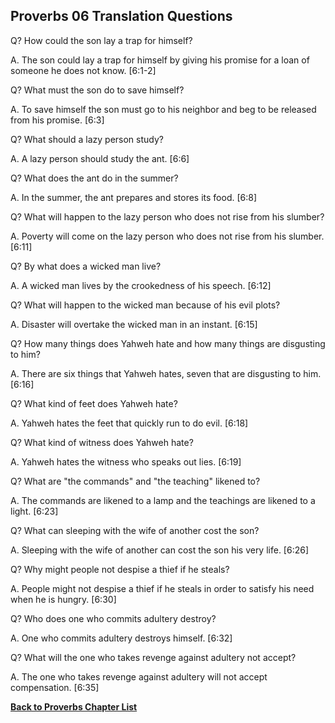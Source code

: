 ## Proverbs 06 Translation Questions ##

Q? How could the son lay a trap for himself?

A. The son could lay a trap for himself by giving his promise for a loan of someone he does not know. [6:1-2]

Q? What must the son do to save himself?

A. To save himself the son must go to his neighbor and beg to be released from his promise. [6:3]

Q? What should a lazy person study?

A. A lazy person should study the ant. [6:6]

Q? What does the ant do in the summer?

A. In the summer, the ant prepares and stores its food. [6:8]

Q? What will happen to the lazy person who does not rise from his slumber?

A. Poverty will come on the lazy person who does not rise from his slumber. [6:11]

Q? By what does a wicked man live?

A. A wicked man lives by the crookedness of his speech. [6:12]

Q? What will happen to the wicked man because of his evil plots?

A. Disaster will overtake the wicked man in an instant. [6:15]

Q? How many things does Yahweh hate and how many things are disgusting to him?

A. There are six things that Yahweh hates, seven that are disgusting to him. [6:16]

Q? What kind of feet does Yahweh hate?

A. Yahweh hates the feet that quickly run to do evil. [6:18]

Q? What kind of witness does Yahweh hate?

A. Yahweh hates the witness who speaks out lies. [6:19]

Q? What are "the commands" and "the teaching" likened to?

A. The commands are likened to a lamp and the teachings are likened to a light. [6:23]

Q? What can sleeping with the wife of another cost the son?

A. Sleeping with the wife of another can cost the son his very life. [6:26]

Q? Why might people not despise a thief if he steals?

A. People might not despise a thief if he steals in order to satisfy his need when he is hungry. [6:30]

Q? Who does one who commits adultery destroy?

A. One who commits adultery destroys himself. [6:32]

Q? What will the one who takes revenge against adultery not accept?

A. The one who takes revenge against adultery will not accept compensation. [6:35]

__[Back to Proverbs Chapter List](./)__


